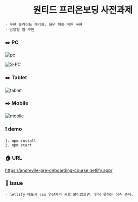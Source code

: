 <h1 align= "center">원티드 프리온보딩 사전과제</h1>

~~~
- 무한 슬라이드 캐러셀, 좌우 이동 버튼 구현
- 반응형 웹 구현
~~~
### :black_nib: PC

![pc](https://user-images.githubusercontent.com/65812122/148677679-05f5d7ba-5bc1-4cd4-96ba-709bf99a7671.gif)

![S-PC](https://user-images.githubusercontent.com/65812122/148677723-2e84fa32-1b6c-48bb-ad58-55a642969842.gif)



### :black_nib: Tablet
![tablet](https://user-images.githubusercontent.com/65812122/148677728-722dd931-95a6-48e5-a851-5b68b5a4e53b.gif)

### :black_nib: Mobile
![mobile](https://user-images.githubusercontent.com/65812122/148677730-760c3e43-df4a-4f90-a0f6-04b2c640beae.gif)


### :exclamation: demo
~~~
1. npm install
2. npm start
~~~

### :house: URL
https://andrevile-pre-onboarding-course.netlify.app/


### :hammer: Issue
~~~
- netlify 배포시 css 연산자가 서로 붙어있으면, 인식 못하는 이슈 존재.
~~~
